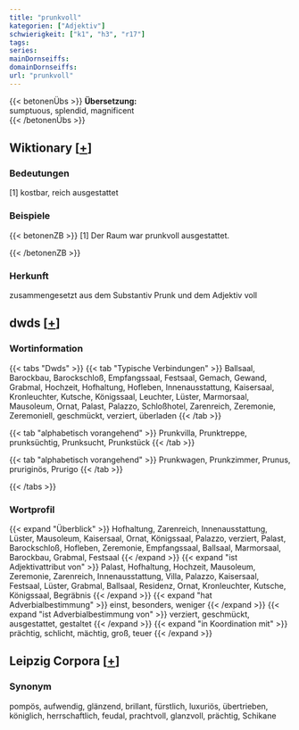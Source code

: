 ```yaml
---
title: "prunkvoll"
kategorien: ["Adjektiv"]
schwierigkeit: ["k1", "h3", "r17"]
tags:
series:
mainDornseiffs:
domainDornseiffs:
url: "prunkvoll"
---
```


{{< betonenÜbs >}}
**Übersetzung:**  
sumptuous, splendid, magnificent  
{{< /betonenÜbs >}}

## Wiktionary [[+](https://de.wiktionary.org/wiki/prunkvoll)]

### Bedeutungen
[1] kostbar, reich ausgestattet  

### Beispiele
{{< betonenZB >}}
[1] Der Raum war prunkvoll ausgestattet.  

{{< /betonenZB >}}
### Herkunft
zusammengesetzt aus dem Substantiv Prunk und dem Adjektiv voll  



## dwds [[+](https://www.dwds.de/wb/prunkvoll)]

### Wortinformation
{{< tabs "Dwds" >}}
{{< tab "Typische Verbindungen" >}}
Ballsaal, Barockbau, Barockschloß, Empfangssaal, Festsaal, Gemach, Gewand, Grabmal, Hochzeit, Hofhaltung, Hofleben, Innenausstattung, Kaisersaal, Kronleuchter, Kutsche, Königssaal, Leuchter, Lüster, Marmorsaal, Mausoleum, Ornat, Palast, Palazzo, Schloßhotel, Zarenreich, Zeremonie, Zeremoniell, geschmückt, verziert, überladen
{{< /tab >}}

{{< tab "alphabetisch vorangehend" >}}
Prunkvilla, Prunktreppe, prunksüchtig, Prunksucht, Prunkstück
{{< /tab >}}

{{< tab "alphabetisch vorangehend" >}}
Prunkwagen, Prunkzimmer, Prunus, pruriginös, Prurigo
{{< /tab >}}

{{< /tabs >}}

### Wortprofil
{{< expand "Überblick" >}} Hofhaltung, Zarenreich, Innenausstattung, Lüster, Mausoleum, Kaisersaal, Ornat, Königssaal, Palazzo, verziert, Palast, Barockschloß, Hofleben, Zeremonie, Empfangssaal, Ballsaal, Marmorsaal, Barockbau, Grabmal, Festsaal {{< /expand >}}
{{< expand "ist Adjektivattribut von" >}} Palast, Hofhaltung, Hochzeit, Mausoleum, Zeremonie, Zarenreich, Innenausstattung, Villa, Palazzo, Kaisersaal, Festsaal, Lüster, Grabmal, Ballsaal, Residenz, Ornat, Kronleuchter, Kutsche, Königssaal, Begräbnis {{< /expand >}}
{{< expand "hat Adverbialbestimmung" >}} einst, besonders, weniger {{< /expand >}}
{{< expand "ist Adverbialbestimmung von" >}} verziert, geschmückt, ausgestattet, gestaltet {{< /expand >}}
{{< expand "in Koordination mit" >}} prächtig, schlicht, mächtig, groß, teuer {{< /expand >}}

## Leipzig Corpora [[+](https://corpora.uni-leipzig.de/en/res?word=prunkvoll&corpusId=deu_newscrawl-public_2018)]


### Synonym
pompös, aufwendig, glänzend, brillant, fürstlich, luxuriös, übertrieben, königlich, herrschaftlich, feudal, prachtvoll, glanzvoll, prächtig, Schikane

